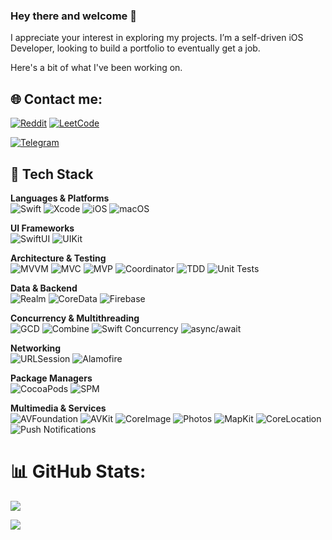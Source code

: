 ### Hey there and welcome 👋

I appreciate your interest in exploring my projects. I’m a self-driven iOS Developer, looking to build a portfolio to eventually get a job. <br/>

Here's a bit of what I've been working on.

## 🌐 Contact me:
[![Reddit](https://img.shields.io/badge/Reddit-%23FF4500.svg?style=for-the-badge&logo=Reddit&logoColor=white)](https://www.reddit.com/user/orthodoxxx_/)
[![LeetCode](https://img.shields.io/badge/LeetCode-000000?style=for-the-badge&logo=LeetCode&logoColor=#d16c06)](https://leetcode.com/orthodoxxx/)

[![Telegram](https://img.shields.io/badge/Telegram-2CA5E0?style=for-the-badge&logo=telegram&logoColor=white)](https://t.me/orthodoxxx03)

## 🧰 Tech Stack
**Languages & Platforms**  
![Swift](https://img.shields.io/badge/Swift-AEB1B3?style=for-the-badge&logo=swift&logoColor=white)
![Xcode](https://img.shields.io/badge/Xcode-000000?style=for-the-badge&logo=Xcode&logoColor=white)
![iOS](https://img.shields.io/badge/iOS-000000?style=for-the-badge&logo=apple&logoColor=white)
![macOS](https://img.shields.io/badge/macOS-0A84FF?style=for-the-badge&logo=apple&logoColor=white)

**UI Frameworks**  
![SwiftUI](https://img.shields.io/badge/SwiftUI-000000?style=for-the-badge&logo=swift&logoColor=white)
![UIKit](https://img.shields.io/badge/UIKit-000000?style=for-the-badge&logo=apple&logoColor=white)

**Architecture & Testing**  
![MVVM](https://img.shields.io/badge/MVVM-23272F?style=for-the-badge&logoColor=white)
![MVC](https://img.shields.io/badge/MVC-2D2D2D?style=for-the-badge&logoColor=white)
![MVP](https://img.shields.io/badge/MVP-000000?style=for-the-badge&logoColor=white)
![Coordinator](https://img.shields.io/badge/Coordinator-000000?style=for-the-badge&logoColor=white)
![TDD](https://img.shields.io/badge/TDD-1C1C1E?style=for-the-badge&logoColor=white)
![Unit Tests](https://img.shields.io/badge/Unit_Tests-000000?style=for-the-badge&logo=xcode&logoColor=white)

**Data & Backend**  
![Realm](https://img.shields.io/badge/Realm-000000?style=for-the-badge&logo=realm&logoColor=white)
![CoreData](https://img.shields.io/badge/CoreData-000000?style=for-the-badge&logo=apple&logoColor=white)
![Firebase](https://img.shields.io/badge/Firebase-000000?style=for-the-badge&logo=firebase&logoColor=white)

**Concurrency & Multithreading**  
![GCD](https://img.shields.io/badge/GCD-000000?style=for-the-badge&logo=apple&logoColor=white)
![Combine](https://img.shields.io/badge/Combine-000000?style=for-the-badge&logo=swift&logoColor=white)
![Swift Concurrency](https://img.shields.io/badge/Swift_Concurrency-000000?style=for-the-badge&logo=swift&logoColor=white)
![async/await](https://img.shields.io/badge/async/await-000000?style=for-the-badge&logo=swift&logoColor=white)

**Networking**  
![URLSession](https://img.shields.io/badge/URLSession-000000?style=for-the-badge&logo=swift&logoColor=white)
![Alamofire](https://img.shields.io/badge/Alamofire-000000?style=for-the-badge&logo=swift&logoColor=white)

**Package Managers**  
![CocoaPods](https://img.shields.io/badge/CocoaPods-000000?style=for-the-badge&logo=cocoapods&logoColor=white)
![SPM](https://img.shields.io/badge/SPM-000000?style=for-the-badge&logo=swift&logoColor=white)

**Multimedia & Services**  
![AVFoundation](https://img.shields.io/badge/AVFoundation-000000?style=for-the-badge&logo=apple&logoColor=white)
![AVKit](https://img.shields.io/badge/AVKit-000000?style=for-the-badge&logo=apple&logoColor=white)
![CoreImage](https://img.shields.io/badge/CoreImage-000000?style=for-the-badge&logo=apple&logoColor=white)
![Photos](https://img.shields.io/badge/Photos-000000?style=for-the-badge&logo=apple&logoColor=white)
![MapKit](https://img.shields.io/badge/MapKit-000000?style=for-the-badge&logo=apple&logoColor=white)
![CoreLocation](https://img.shields.io/badge/CoreLocation-000000?style=for-the-badge&logo=apple&logoColor=white)
![Push Notifications](https://img.shields.io/badge/Push_Notifications-000000?style=for-the-badge&logo=apple&logoColor=white)

# 📊 GitHub Stats:

![](https://github-readme-stats.vercel.app/api?username=dmitrii-nzrv&show_icons=true&theme=radical&include_all_commits=true&count_private=false)


![](https://quotes-github-readme.vercel.app/api?type=horizontal&theme=radical)



